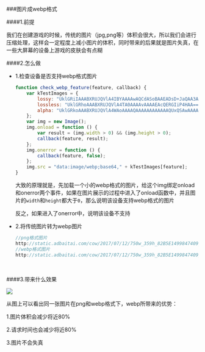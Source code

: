 ###图片成webp格式

####1.前提

我们在创建游戏的时候，传统的图片（jpg,png等）体积会很大，所以我们会进行压缩处理，这样会一定程度上减小图片的体积，同时带来的后果就是图片失真，在一些大屏幕的设备上游戏的皮肤会有点糊

####2.怎么做

* 1.检查设备是否支持webp格式图片

  ```javascript
  function check_webp_feature(feature, callback) {
      var kTestImages = {
          lossy: "UklGRiIAAABXRUJQVlA4IBYAAAAwAQCdASoBAAEADsD+JaQAA3AAAAAA",
          lossless: "UklGRhoAAABXRUJQVlA4TA0AAAAvAAAAEAcQERGIiP4HAA==",
          alpha: "UklGRkoAAABXRUJQVlA4WAoAAAAQAAAAAAAAAAAAQUxQSAwAAAARBxAR/Q9ERP8DAABWUDggGAAAABQBAJ0BKgEAAQAAAP4AAA3AAP7mtQAAAA=="
      };
      var img = new Image();
      img.onload = function () {
          var result = (img.width > 0) && (img.height > 0);
          callback(feature, result);
      };
      img.onerror = function () {
          callback(feature, false);
      };
      img.src = "data:image/webp;base64," + kTestImages[feature];
  }
  ```

  大致的原理就是，先加载一个小的webp格式的图片，给这个img绑定onload和onerror两个事件，如果在图片展示的过程中进入了onload函数中，并且图片的`width`和`height`都大于`0`，那么说明该设备支持webp格式的图片

  反之，如果进入了onerror中，说明该设备不支持

* 2.将传统图片转为webp图片

  ```javascript
  //png格式图片
  http://static.adbaitai.com/cow/2017/07/12/750w_359h_82B5E1499847409_origin.png 
  //webp格式图片
  http://static.adbaitai.com/cow/2017/07/12/750w_359h_82B5E1499847409_origin.png ?x-oss-process=image/format,webp
  ```

  ​

####3.带来什么效果

![](http://ww1.sinaimg.cn/large/005QDhBjgy1fktfg3iorgj31li0660v2.jpg)

从图上可以看出同一张图片在png和webp格式下，webp所带来的优势：

1.图片体积会减少将近80%

2.请求时间也会减少将近80%

3.图片不会失真